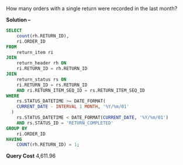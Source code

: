 How many orders with a single return were recorded in the last month?

**Solution –**
```sql 
SELECT
	count(rh.RETURN_ID),
	ri.ORDER_ID 
FROM
	return_item ri
JOIN
    return_header rh ON
	ri.RETURN_ID = rh.RETURN_ID
JOIN 
	return_status rs ON
	ri.RETURN_ID = rs.RETURN_ID
	AND ri.RETURN_ITEM_SEQ_ID = rs.RETURN_ITEM_SEQ_ID
WHERE
	rs.STATUS_DATETIME >= DATE_FORMAT(
    CURRENT_DATE - INTERVAL 1 MONTH, '%Y/%m/01'
  )
	rs.STATUS_DATETIME < DATE_FORMAT(CURRENT_DATE, '%Y/%m/01')
	AND rs.STATUS_ID = 'RETURN_COMPLETED'
GROUP BY
	ri.ORDER_ID 
HAVING
    COUNT(rh.RETURN_ID) = 1;
```

**Query Cost**
4,611.96
